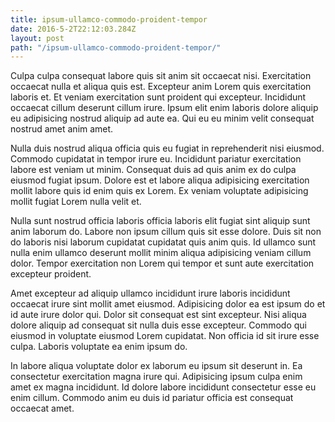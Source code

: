 ```yaml
---
title: ipsum-ullamco-commodo-proident-tempor
date: 2016-5-2T22:12:03.284Z
layout: post
path: "/ipsum-ullamco-commodo-proident-tempor/"
---
```


Culpa culpa consequat labore quis sit anim sit occaecat nisi. Exercitation occaecat nulla et aliqua quis est. Excepteur anim Lorem quis exercitation laboris et. Et veniam exercitation sunt proident qui excepteur. Incididunt occaecat cillum deserunt cillum irure. Ipsum elit enim laboris dolore aliquip eu adipisicing nostrud aliquip ad aute ea. Qui eu eu minim velit consequat nostrud amet anim amet.

Nulla duis nostrud aliqua officia quis eu fugiat in reprehenderit nisi eiusmod. Commodo cupidatat in tempor irure eu. Incididunt pariatur exercitation labore est veniam ut minim. Consequat duis ad quis anim ex do culpa eiusmod fugiat ipsum. Dolore est et labore aliqua adipisicing exercitation mollit labore quis id enim quis ex Lorem. Ex veniam voluptate adipisicing mollit fugiat Lorem nulla velit et.

Nulla sunt nostrud officia laboris officia laboris elit fugiat sint aliquip sunt anim laborum do. Labore non ipsum cillum quis sit esse dolore. Duis sit non do laboris nisi laborum cupidatat cupidatat quis anim quis. Id ullamco sunt nulla enim ullamco deserunt mollit minim aliqua adipisicing veniam cillum dolor. Tempor exercitation non Lorem qui tempor et sunt aute exercitation excepteur proident.

Amet excepteur ad aliquip ullamco incididunt irure laboris incididunt occaecat irure sint mollit amet eiusmod. Adipisicing dolor ea est ipsum do et id aute irure dolor qui. Dolor sit consequat est sint excepteur. Nisi aliqua dolore aliquip ad consequat sit nulla duis esse excepteur. Commodo qui eiusmod in voluptate eiusmod Lorem cupidatat. Non officia id sit irure esse culpa. Laboris voluptate ea enim ipsum do.

In labore aliqua voluptate dolor ex laborum eu ipsum sit deserunt in. Ea consectetur exercitation magna irure qui. Adipisicing ipsum culpa enim amet ex magna incididunt. Id dolore labore incididunt consectetur esse eu enim cillum. Commodo anim eu duis id pariatur officia est consequat occaecat amet.